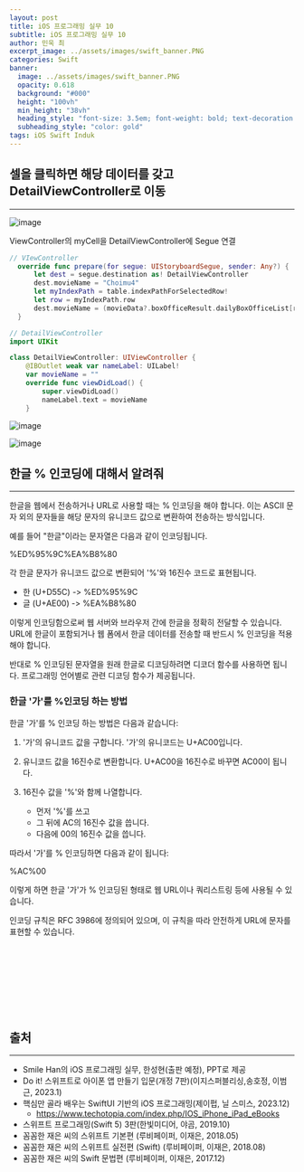 ```yaml
---
layout: post
title: iOS 프로그래밍 실무 10
subtitle: iOS 프로그래밍 실무 10
author: 민욱 최 
excerpt_image: ../assets/images/swift_banner.PNG
categories: Swift
banner:
  image: ../assets/images/swift_banner.PNG
  opacity: 0.618
  background: "#000"
  height: "100vh"
  min_height: "38vh"
  heading_style: "font-size: 3.5em; font-weight: bold; text-decoration: underline"
  subheading_style: "color: gold"
tags: iOS Swift Induk
---
```

       
## 셀을 클릭하면 해당 데이터를 갖고 DetailViewController로 이동
---


![image](https://github.com/choimu4/blog-comments/assets/155925706/f7277ad1-ac7a-458e-bf91-3f8fffa9d093)   

ViewController의 myCell을 DetailViewController에 Segue 연결

``` Swift
// VIewController
  override func prepare(for segue: UIStoryboardSegue, sender: Any?) {
      let dest = segue.destination as! DetailViewController
      dest.movieName = "Choimu4"
      let myIndexPath = table.indexPathForSelectedRow!
      let row = myIndexPath.row
      dest.movieName = (movieData?.boxOfficeResult.dailyBoxOfficeList[row].movieNm)!
  }
```

``` Swift
// DetailViewController
import UIKit

class DetailViewController: UIViewController {
    @IBOutlet weak var nameLabel: UILabel!
    var movieName = ""
    override func viewDidLoad() {
        super.viewDidLoad()
        nameLabel.text = movieName
    }
```   

![image](https://github.com/choimu4/blog-comments/assets/155925706/509611e3-725f-48a2-a8c7-3390142679d1)   

![image](https://github.com/choimu4/blog-comments/assets/155925706/0b472656-eea2-4c81-9145-a71421be31fc)


## 한글 % 인코딩에 대해서 알려줘
---

한글을 웹에서 전송하거나 URL로 사용할 때는 % 인코딩을 해야 합니다. 이는 ASCII 문자 외의 문자들을 해당 문자의 유니코드 값으로 변환하여 전송하는 방식입니다.

예를 들어 "한글"이라는 문자열은 다음과 같이 인코딩됩니다.

%ED%95%9C%EA%B8%80

각 한글 문자가 유니코드 값으로 변환되어 '%'와 16진수 코드로 표현됩니다.

- 한 (U+D55C) -> %ED%95%9C
- 글 (U+AE00) -> %EA%B8%80

이렇게 인코딩함으로써 웹 서버와 브라우저 간에 한글을 정확히 전달할 수 있습니다. URL에 한글이 포함되거나 웹 폼에서 한글 데이터를 전송할 때 반드시 % 인코딩을 적용해야 합니다.

반대로 % 인코딩된 문자열을 원래 한글로 디코딩하려면 디코더 함수를 사용하면 됩니다. 프로그래밍 언어별로 관련 디코딩 함수가 제공됩니다.

### 한글 '가'를 %인코딩 하는 방법

한글 '가'를 % 인코딩 하는 방법은 다음과 같습니다:

1. '가'의 유니코드 값을 구합니다. '가'의 유니코드는 U+AC00입니다.

2. 유니코드 값을 16진수로 변환합니다. U+AC00을 16진수로 바꾸면 AC00이 됩니다. 

3. 16진수 값을 '%'와 함께 나열합니다. 
   - 먼저 '%'를 쓰고
   - 그 뒤에 AC의 16진수 값을 씁니다. 
   - 다음에 00의 16진수 값을 씁니다.

따라서 '가'를 % 인코딩하면 다음과 같이 됩니다:

%AC%00

이렇게 하면 한글 '가'가 % 인코딩된 형태로 웹 URL이나 쿼리스트링 등에 사용될 수 있습니다.

인코딩 규칙은 RFC 3986에 정의되어 있으며, 이 규칙을 따라 안전하게 URL에 문자를 표현할 수 있습니다.









<br>
<br>
<br>
<br>
<br>
<br>
<br>

## 출처
---
* Smile Han의 iOS 프로그래밍 실무, 한성현(출판 예정), PPT로 제공  
* Do it! 스위프트로 아이폰 앱 만들기 입문(개정 7판)(이지스퍼블리싱,송호정, 이범근, 2023.1)  
* 핵심만 골라 배우는 SwiftUI 기반의 iOS 프로그래밍(제이펍, 닐 스미스, 2023.12)  
  * https://www.techotopia.com/index.php/IOS_iPhone_iPad_eBooks  
* 스위프트 프로그래밍(Swift 5) 3판(한빛미디어, 야곰, 2019.10)  
* 꼼꼼한 재은 씨의 스위프트 기본편 (루비페이퍼, 이재은, 2018.05)  
* 꼼꼼한 재은 씨의 스위프트 실전편 (Swift) (루비페이퍼, 이재은, 2018.08)  
* 꼼꼼한 재은 씨의 Swift 문법편 (루비페이퍼, 이재은, 2017.12)  
